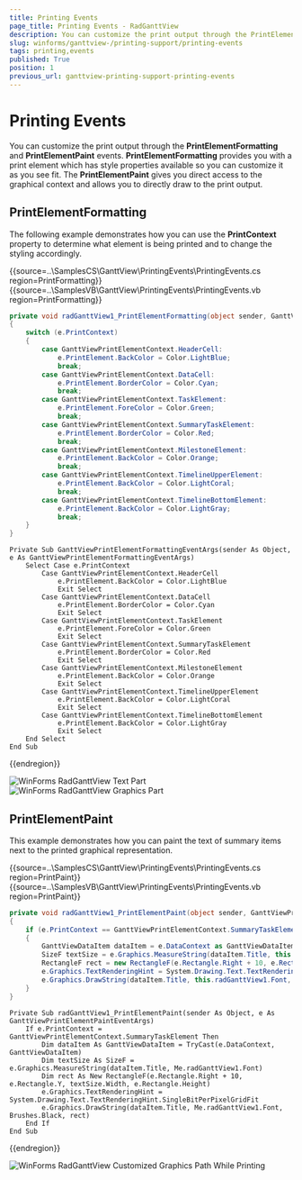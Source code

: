 ```yaml
---
title: Printing Events
page_title: Printing Events - RadGanttView
description: You can customize the print output through the PrintElementFormatting and PrintElementPaint events.
slug: winforms/ganttview-/printing-support/printing-events
tags: printing,events
published: True
position: 1
previous_url: ganttview-printing-support-printing-events
---
```


# Printing Events
 
You can customize the print output through the __PrintElementFormatting__ and __PrintElementPaint__ events. __PrintElementFormatting__ provides you with a print element which has style properties available so you can customize it as you see fit. The __PrintElementPaint__ gives you direct access to the graphical context and allows you to directly draw to the print output. 

## PrintElementFormatting

The following example demonstrates how you can use the __PrintContext__ property to determine what element is being printed and to change the styling accordingly. 

{{source=..\SamplesCS\GanttView\PrintingEvents\PrintingEvents.cs region=PrintFormatting}} 
{{source=..\SamplesVB\GanttView\PrintingEvents\PrintingEvents.vb region=PrintFormatting}} 

````C#
private void radGanttView1_PrintElementFormatting(object sender, GanttViewPrintElementFormattingEventArgs e)
{
    switch (e.PrintContext)
    {
        case GanttViewPrintElementContext.HeaderCell:
            e.PrintElement.BackColor = Color.LightBlue;
            break;
        case GanttViewPrintElementContext.DataCell:
            e.PrintElement.BorderColor = Color.Cyan;
            break;
        case GanttViewPrintElementContext.TaskElement:
            e.PrintElement.ForeColor = Color.Green;
            break;
        case GanttViewPrintElementContext.SummaryTaskElement:
            e.PrintElement.BorderColor = Color.Red;
            break;
        case GanttViewPrintElementContext.MilestoneElement:
            e.PrintElement.BackColor = Color.Orange;
            break;
        case GanttViewPrintElementContext.TimelineUpperElement:
            e.PrintElement.BackColor = Color.LightCoral;
            break;
        case GanttViewPrintElementContext.TimelineBottomElement:
            e.PrintElement.BackColor = Color.LightGray;
            break;
    }
}

````
````VB.NET
Private Sub GanttViewPrintElementFormattingEventArgs(sender As Object, e As GanttViewPrintElementFormattingEventArgs)
    Select Case e.PrintContext
        Case GanttViewPrintElementContext.HeaderCell
            e.PrintElement.BackColor = Color.LightBlue
            Exit Select
        Case GanttViewPrintElementContext.DataCell
            e.PrintElement.BorderColor = Color.Cyan
            Exit Select
        Case GanttViewPrintElementContext.TaskElement
            e.PrintElement.ForeColor = Color.Green
            Exit Select
        Case GanttViewPrintElementContext.SummaryTaskElement
            e.PrintElement.BorderColor = Color.Red
            Exit Select
        Case GanttViewPrintElementContext.MilestoneElement
            e.PrintElement.BackColor = Color.Orange
            Exit Select
        Case GanttViewPrintElementContext.TimelineUpperElement
            e.PrintElement.BackColor = Color.LightCoral
            Exit Select
        Case GanttViewPrintElementContext.TimelineBottomElement
            e.PrintElement.BackColor = Color.LightGray
            Exit Select
    End Select
End Sub

````

{{endregion}} 

![WinForms RadGanttView Text Part](images/ganttview-printing-printing-events001.png)![WinForms RadGanttView Graphics Part](images/ganttview-printing-printing-events002.png)

## PrintElementPaint

This example demonstrates how you can paint the text of summary items next to the printed graphical representation.

{{source=..\SamplesCS\GanttView\PrintingEvents\PrintingEvents.cs region=PrintPaint}} 
{{source=..\SamplesVB\GanttView\PrintingEvents\PrintingEvents.vb region=PrintPaint}} 

````C#
private void radGanttView1_PrintElementPaint(object sender, GanttViewPrintElementPaintEventArgs e)
{
    if (e.PrintContext == GanttViewPrintElementContext.SummaryTaskElement)
    {
        GanttViewDataItem dataItem = e.DataContext as GanttViewDataItem;
        SizeF textSize = e.Graphics.MeasureString(dataItem.Title, this.radGanttView1.Font);
        RectangleF rect = new RectangleF(e.Rectangle.Right + 10, e.Rectangle.Y, textSize.Width, e.Rectangle.Height);
        e.Graphics.TextRenderingHint = System.Drawing.Text.TextRenderingHint.SingleBitPerPixelGridFit;
        e.Graphics.DrawString(dataItem.Title, this.radGanttView1.Font, Brushes.Black, rect);
    }
}

````
````VB.NET
Private Sub radGanttView1_PrintElementPaint(sender As Object, e As GanttViewPrintElementPaintEventArgs)
    If e.PrintContext = GanttViewPrintElementContext.SummaryTaskElement Then
        Dim dataItem As GanttViewDataItem = TryCast(e.DataContext, GanttViewDataItem)
        Dim textSize As SizeF = e.Graphics.MeasureString(dataItem.Title, Me.radGanttView1.Font)
        Dim rect As New RectangleF(e.Rectangle.Right + 10, e.Rectangle.Y, textSize.Width, e.Rectangle.Height)
        e.Graphics.TextRenderingHint = System.Drawing.Text.TextRenderingHint.SingleBitPerPixelGridFit
        e.Graphics.DrawString(dataItem.Title, Me.radGanttView1.Font, Brushes.Black, rect)
    End If
End Sub

````

{{endregion}} 

![WinForms RadGanttView Customized Graphics Path While Printing](images/ganttview-printing-printing-events003.png)

 
